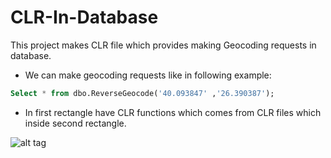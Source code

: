 CLR-In-Database
===============

This project makes CLR file which provides making Geocoding requests in database.

* We can make geocoding requests like in following example:
```sql
Select * from dbo.ReverseGeocode('40.093847' ,'26.390387');
```

* In first rectangle have CLR functions which comes from CLR files which inside second rectangle.

![alt tag](https://raw.githubusercontent.com/ozcanzaferayan/CLR-In-Database/master/Screenshots/1.png)


